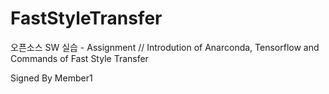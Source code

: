 ﻿# FastStyleTransfer
오픈소스 SW 실습 - Assignment // Introdution of Anarconda, Tensorflow and Commands of Fast Style Transfer

Signed By Member1